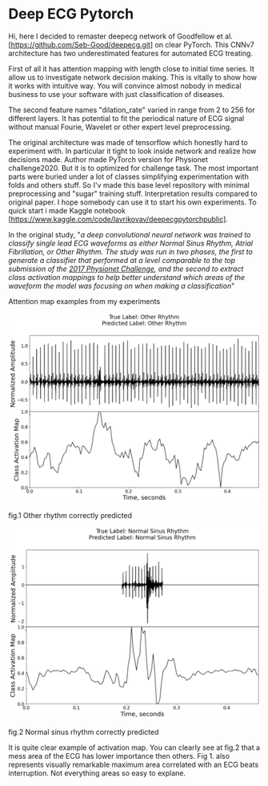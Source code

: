 # Deep ECG Pytorch

Hi, here I decided to remaster deepecg network of Goodfellow et al. [https://github.com/Seb-Good/deepecg.git] on clear PyTorch. This CNNv7 architecture has two underestimated features for automated ECG treating.

First of all it has attention mapping with length close to initial time series. It allow us to investigate network decision making. This is vitally to show how it works with intuitive way. You will convince almost nobody in medical business to use your software with just classification of diseases.

The second feature names "dilation_rate" varied in range from 2 to 256 for different layers. It has potential to fit the periodical nature of ECG signal without manual Fourie, Wavelet or other expert level preprocessing. 

The original architecture was made of tensorflow which honestly hard to experiment with. In particular it tight to look inside network and realize how decisions made. Author made PyTorch version for Physionet challenge2020. But it is to optimized for challenge task. The most important parts were buried under a lot of classes simplifying experimentation with folds and others stuff. So I'v made this base level repository with minimal preprocessing and "sugar"  training stuff. Interpretation results compared to original paper. I hope somebody can use it to start his own experiments.
To quick start i made Kaggle notebook [https://www.kaggle.com/code/lavrikovav/deepecgpytorchpublic].

In the original study, "*a deep convolutional neural network was trained to classify single lead ECG waveforms as either 
Normal Sinus Rhythm, Atrial Fibrillation, or Other Rhythm. The study was run in two phases, the first to generate a 
classifier that performed at a level comparable to the top submission of the 
[2017 Physionet Challenge](https://www.physionet.org/challenge/2017/), and the second to extract class activation 
mappings to help better understand which areas of the waveform the model was focusing on when making a classification*"

Attention map examples from my experiments

![alt text](./documents/__results___31_23.png)

fig.1 Other rhythm correctly predicted

![fig.2 Normal sinus rhythm correctly predicted](./documents/__results___31_29.png)

fig.2 Normal sinus rhythm correctly predicted

It is quite clear example of activation map. You can clearly see at fig.2 that a mess area of the ECG has lower importance then others. Fig 1. also represents visually remarkable maximum area correlated with an ECG beats interruption.
Not everything areas so easy to explane.

